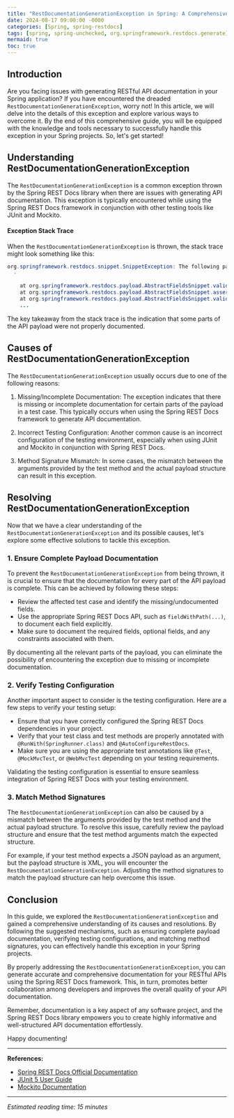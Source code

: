 ```yaml
---
title: "RestDocumentationGenerationException in Spring: A Comprehensive Guide"
date: 2024-08-17 09:00:00 -0000
categories: [Spring, spring-restdocs]
tags: [spring, spring-unchecked, org.springframework.restdocs.generate]
mermaid: true
toc: true
---
```



## Introduction

Are you facing issues with generating RESTful API documentation in your Spring application? If you have encountered the dreaded `RestDocumentationGenerationException`, worry not! In this article, we will delve into the details of this exception and explore various ways to overcome it. By the end of this comprehensive guide, you will be equipped with the knowledge and tools necessary to successfully handle this exception in your Spring projects. So, let's get started!

## Understanding RestDocumentationGenerationException

The `RestDocumentationGenerationException` is a common exception thrown by the Spring REST Docs library when there are issues with generating API documentation. This exception is typically encountered while using the Spring REST Docs framework in conjunction with other testing tools like JUnit and Mockito.

#### Exception Stack Trace

When the `RestDocumentationGenerationException` is thrown, the stack trace might look something like this:

```java
org.springframework.restdocs.snippet.SnippetException: The following parts of the payload were not documented: 
  -
  
	at org.springframework.restdocs.payload.AbstractFieldsSnippet.validateFieldDocumentation(AbstractFieldsSnippet.java:233)
	at org.springframework.restdocs.payload.AbstractFieldsSnippet.assertFieldDocumentation(AbstractFieldsSnippet.java:229)
	at org.springframework.restdocs.payload.AbstractFieldsSnippet.validateFieldDocumentation(AbstractFieldsSnippet.java:224)
	...
```

The key takeaway from the stack trace is the indication that some parts of the API payload were not properly documented.

## Causes of RestDocumentationGenerationException

The `RestDocumentationGenerationException` usually occurs due to one of the following reasons:

1. Missing/Incomplete Documentation: The exception indicates that there is missing or incomplete documentation for certain parts of the payload in a test case. This typically occurs when using the Spring REST Docs framework to generate API documentation.

2. Incorrect Testing Configuration: Another common cause is an incorrect configuration of the testing environment, especially when using JUnit and Mockito in conjunction with Spring REST Docs.

3. Method Signature Mismatch: In some cases, the mismatch between the arguments provided by the test method and the actual payload structure can result in this exception.

## Resolving RestDocumentationGenerationException

Now that we have a clear understanding of the `RestDocumentationGenerationException` and its possible causes, let's explore some effective solutions to tackle this exception.

### 1. Ensure Complete Payload Documentation

To prevent the `RestDocumentationGenerationException` from being thrown, it is crucial to ensure that the documentation for every part of the API payload is complete. This can be achieved by following these steps:

- Review the affected test case and identify the missing/undocumented fields.
- Use the appropriate Spring REST Docs API, such as `fieldWithPath(...)`, to document each field explicitly.
- Make sure to document the required fields, optional fields, and any constraints associated with them.

By documenting all the relevant parts of the payload, you can eliminate the possibility of encountering the exception due to missing or incomplete documentation.

### 2. Verify Testing Configuration

Another important aspect to consider is the testing configuration. Here are a few steps to verify your testing setup:

- Ensure that you have correctly configured the Spring REST Docs dependencies in your project.
- Verify that your test class and test methods are properly annotated with `@RunWith(SpringRunner.class)` and `@AutoConfigureRestDocs`.
- Make sure you are using the appropriate test annotations like `@Test`, `@MockMvcTest`, or `@WebMvcTest` depending on your testing requirements.

Validating the testing configuration is essential to ensure seamless integration of Spring REST Docs with your testing environment.

### 3. Match Method Signatures

The `RestDocumentationGenerationException` can also be caused by a mismatch between the arguments provided by the test method and the actual payload structure. To resolve this issue, carefully review the payload structure and ensure that the test method arguments match the expected structure.

For example, if your test method expects a JSON payload as an argument, but the payload structure is XML, you will encounter the `RestDocumentationGenerationException`. Adjusting the method signatures to match the payload structure can help overcome this issue.

## Conclusion

In this guide, we explored the `RestDocumentationGenerationException` and gained a comprehensive understanding of its causes and resolutions. By following the suggested mechanisms, such as ensuring complete payload documentation, verifying testing configurations, and matching method signatures, you can effectively handle this exception in your Spring projects.

By properly addressing the `RestDocumentationGenerationException`, you can generate accurate and comprehensive documentation for your RESTful APIs using the Spring REST Docs framework. This, in turn, promotes better collaboration among developers and improves the overall quality of your API documentation.

Remember, documentation is a key aspect of any software project, and the Spring REST Docs library empowers you to create highly informative and well-structured API documentation effortlessly.

Happy documenting!

---

**References:**
- [Spring REST Docs Official Documentation](https://docs.spring.io/spring-restdocs/docs/current/reference/html5/)
- [JUnit 5 User Guide](https://junit.org/junit5/docs/current/user-guide/)
- [Mockito Documentation](https://site.mockito.org/)

---
*Estimated reading time: 15 minutes*